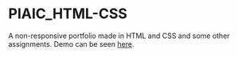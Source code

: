 # PIAIC_HTML-CSS
A non-responsive portfolio made in HTML and CSS and some other assignments.
Demo can be seen [here](https://robust-move.surge.sh/).
